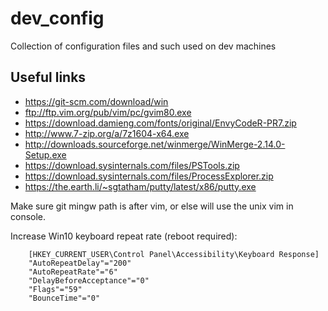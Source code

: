 # dev_config

Collection of configuration files and such used on dev machines

## Useful links

- https://git-scm.com/download/win
- ftp://ftp.vim.org/pub/vim/pc/gvim80.exe
- https://download.damieng.com/fonts/original/EnvyCodeR-PR7.zip
- http://www.7-zip.org/a/7z1604-x64.exe
- http://downloads.sourceforge.net/winmerge/WinMerge-2.14.0-Setup.exe
- https://download.sysinternals.com/files/PSTools.zip
- https://download.sysinternals.com/files/ProcessExplorer.zip
- https://the.earth.li/~sgtatham/putty/latest/x86/putty.exe

Make sure git mingw path is after vim, or else will use the unix vim in
console.

Increase Win10 keyboard repeat rate (reboot required):
```
    [HKEY_CURRENT_USER\Control Panel\Accessibility\Keyboard Response]
    "AutoRepeatDelay"="200"
    "AutoRepeatRate"="6"
    "DelayBeforeAcceptance"="0"
    "Flags"="59"
    "BounceTime"="0"
```
